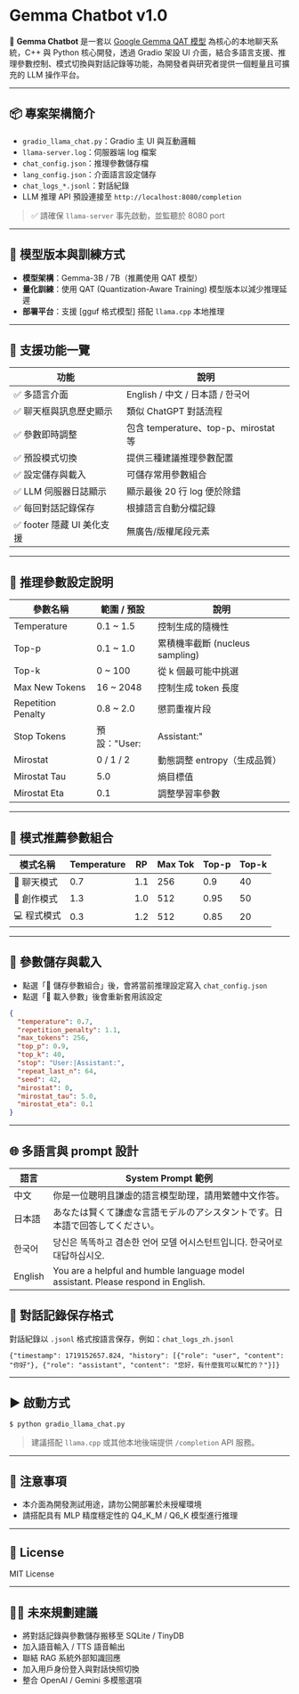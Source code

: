 # Gemma Chatbot v1.0

🦙 **Gemma Chatbot** 是一套以 [Google Gemma QAT 模型](https://ai.google.dev/gemma) 為核心的本地聊天系統，C++ 與 Python 核心開發，透過 Gradio 架設 UI 介面，結合多語言支援、推理參數控制、模式切換與對話記錄等功能，為開發者與研究者提供一個輕量且可擴充的 LLM 操作平台。

---

## 📦 專案架構簡介

- `gradio_llama_chat.py`：Gradio 主 UI 與互動邏輯
- `llama-server.log`：伺服器端 log 檔案
- `chat_config.json`：推理參數儲存檔
- `lang_config.json`：介面語言設定儲存
- `chat_logs_*.jsonl`：對話紀錄
- LLM 推理 API 預設連接至 `http://localhost:8080/completion`

> ✅ 請確保 `llama-server` 事先啟動，並監聽於 8080 port

---

## 🧠 模型版本與訓練方式

- **模型架構**：Gemma-3B / 7B（推薦使用 QAT 模型）
- **量化訓練**：使用 QAT (Quantization-Aware Training) 模型版本以減少推理延遲
- **部署平台**：支援 [gguf 格式模型] 搭配 `llama.cpp` 本地推理

---

## 🔧 支援功能一覽

| 功能                     | 說明 |
|--------------------------|------|
| ✅ 多語言介面             | English / 中文 / 日本語 / 한국어
| ✅ 聊天框與訊息歷史顯示     | 類似 ChatGPT 對話流程
| ✅ 參數即時調整             | 包含 temperature、top-p、mirostat 等
| ✅ 預設模式切換             | 提供三種建議推理參數配置
| ✅ 設定儲存與載入           | 可儲存常用參數組合
| ✅ LLM 伺服器日誌顯示       | 顯示最後 20 行 log 便於除錯
| ✅ 每回對話記錄保存         | 根據語言自動分檔記錄
| ✅ footer 隱藏 UI 美化支援   | 無廣告/版權尾段元素

---

## 🔬 推理參數設定說明

| 參數名稱         | 範圍 / 預設 | 說明 |
|------------------|-------------|------|
| Temperature       | 0.1 ~ 1.5   | 控制生成的隨機性
| Top-p             | 0.1 ~ 1.0   | 累積機率截斷 (nucleus sampling)
| Top-k             | 0 ~ 100     | 從 k 個最可能中挑選
| Max New Tokens    | 16 ~ 2048   | 控制生成 token 長度
| Repetition Penalty| 0.8 ~ 2.0   | 懲罰重複片段
| Stop Tokens       | 預設："User:|Assistant:" | 控制生成終止字串
| Mirostat          | 0 / 1 / 2   | 動態調整 entropy（生成品質）
| Mirostat Tau      | 5.0         | 熵目標值
| Mirostat Eta      | 0.1         | 調整學習率參數

---

## 🧰 模式推薦參數組合

| 模式名稱   | Temperature | RP   | Max Tok | Top-p | Top-k |
|------------|-------------|------|----------|--------|--------|
| 💬 聊天模式 | 0.7         | 1.1  | 256      | 0.9    | 40     |
| 🎨 創作模式 | 1.3         | 1.0  | 512      | 0.95   | 50     |
| 💻 程式模式 | 0.3         | 1.2  | 512      | 0.85   | 20     |

---

## 💾 參數儲存與載入

- 點選「💾 儲存參數組合」後，會將當前推理設定寫入 `chat_config.json`
- 點選「📂 載入參數」後會重新套用該設定

```json
{
  "temperature": 0.7,
  "repetition_penalty": 1.1,
  "max_tokens": 256,
  "top_p": 0.9,
  "top_k": 40,
  "stop": "User:|Assistant:",
  "repeat_last_n": 64,
  "seed": 42,
  "mirostat": 0,
  "mirostat_tau": 5.0,
  "mirostat_eta": 0.1
}
```

---

## 🌐 多語言與 prompt 設計

| 語言    | System Prompt 範例 |
|---------|----------------------|
| 中文    | 你是一位聰明且謙虛的語言模型助理，請用繁體中文作答。
| 日本語  | あなたは賢くて謙虚な言語モデルのアシスタントです。日本語で回答してください。
| 한국어  | 당신은 똑똑하고 겸손한 언어 모델 어시스턴트입니다. 한국어로 대답하십시오.
| English | You are a helpful and humble language model assistant. Please respond in English.



## 📜 對話記錄保存格式

對話紀錄以 `.jsonl` 格式按語言保存，例如：`chat_logs_zh.jsonl`

```jsonl
{"timestamp": 1719152657.824, "history": [{"role": "user", "content": "你好"}, {"role": "assistant", "content": "您好，有什麼我可以幫忙的？"}]}
```

---

## ▶️ 啟動方式

```bash
$ python gradio_llama_chat.py
```
> 建議搭配 `llama.cpp` 或其他本地後端提供 `/completion` API 服務。

---
## 🔐 注意事項

- 本介面為開發測試用途，請勿公開部署於未授權環境
- 請搭配具有 MLP 精度穩定性的 Q4_K_M / Q6_K 模型進行推理
---

## 📌 License

MIT License

---

## 🙋‍♂️ 未來規劃建議

- 將對話記錄與參數儲存搬移至 SQLite / TinyDB
- 加入語音輸入 / TTS 語音輸出
- 聯結 RAG 系統外部知識回應
- 加入用戶身份登入與對話快照切換
- 整合 OpenAI / Gemini 多模態選項

